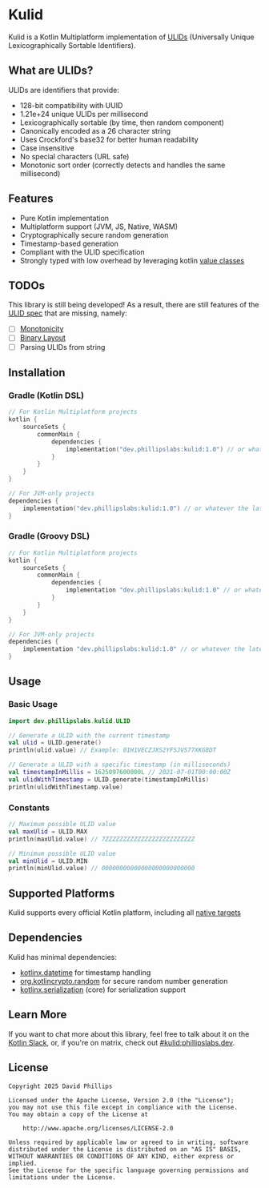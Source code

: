 # Kulid

Kulid is a Kotlin Multiplatform implementation of [ULIDs](https://github.com/ulid/spec) (Universally Unique Lexicographically Sortable Identifiers).

## What are ULIDs?

ULIDs are identifiers that provide:

- 128-bit compatibility with UUID
- 1.21e+24 unique ULIDs per millisecond
- Lexicographically sortable (by time, then random component)
- Canonically encoded as a 26 character string
- Uses Crockford's base32 for better human readability
- Case insensitive
- No special characters (URL safe)
- Monotonic sort order (correctly detects and handles the same millisecond)

## Features

- Pure Kotlin implementation
- Multiplatform support (JVM, JS, Native, WASM)
- Cryptographically secure random generation
- Timestamp-based generation
- Compliant with the ULID specification
- Strongly typed with low overhead by leveraging kotlin [value classes](https://kotlinlang.org/docs/inline-classes.html)

## TODOs
This library is still being developed! As a result, there are still features of the [ULID spec](https://github.com/ulid/spec) that are missing, namely:
- [ ] [Monotonicity](https://github.com/ulid/spec?tab=readme-ov-file#monotonicity)
- [ ] [Binary Layout](https://github.com/ulid/spec?tab=readme-ov-file#binary-layout-and-byte-order)
- [ ] Parsing ULIDs from string

## Installation

### Gradle (Kotlin DSL)

```kotlin
// For Kotlin Multiplatform projects
kotlin {
    sourceSets {
        commonMain {
            dependencies {
                implementation("dev.phillipslabs:kulid:1.0") // or whatever the latest version is
            }
        }
    }
}

// For JVM-only projects
dependencies {
    implementation("dev.phillipslabs:kulid:1.0") // or whatever the latest version is
}
```

### Gradle (Groovy DSL)

```groovy
// For Kotlin Multiplatform projects
kotlin {
    sourceSets {
        commonMain {
            dependencies {
                implementation "dev.phillipslabs:kulid:1.0" // or whatever the latest version is
            }
        }
    }
}

// For JVM-only projects
dependencies {
    implementation "dev.phillipslabs:kulid:1.0" // or whatever the latest version is
}
```

## Usage

### Basic Usage

```kotlin
import dev.phillipslabs.kulid.ULID

// Generate a ULID with the current timestamp
val ulid = ULID.generate()
println(ulid.value) // Example: 01H1VECZJXS2YFSJVS77XKG8DT

// Generate a ULID with a specific timestamp (in milliseconds)
val timestampInMillis = 1625097600000L // 2021-07-01T00:00:00Z
val ulidWithTimestamp = ULID.generate(timestampInMillis)
println(ulidWithTimestamp.value)
```

### Constants

```kotlin
// Maximum possible ULID value
val maxUlid = ULID.MAX
println(maxUlid.value) // 7ZZZZZZZZZZZZZZZZZZZZZZZZZ

// Minimum possible ULID value
val minUlid = ULID.MIN
println(minUlid.value) // 00000000000000000000000000
```

## Supported Platforms

Kulid supports every official Kotlin platform, including all [native targets](https://kotlinlang.org/docs/native-target-support.html) 

## Dependencies

Kulid has minimal dependencies:
- [kotlinx.datetime](https://github.com/Kotlin/kotlinx-datetime) for timestamp handling
- [org.kotlincrypto.random](https://github.com/kotlincrypto/random) for secure random number generation
- [kotlinx.serialization](https://github.com/Kotlin/kotlinx.serialization) (core) for serialization support

## Learn More
If you want to chat more about this library, feel free to talk about it on the [Kotlin Slack](https://slack-chats.kotlinlang.org/), or, if you're on matrix, check out [#kulid:phillipslabs.dev](https://matrix.to/#/#kulid:phillipslabs.dev).

## License

```
Copyright 2025 David Phillips

Licensed under the Apache License, Version 2.0 (the "License");
you may not use this file except in compliance with the License.
You may obtain a copy of the License at

    http://www.apache.org/licenses/LICENSE-2.0

Unless required by applicable law or agreed to in writing, software
distributed under the License is distributed on an "AS IS" BASIS,
WITHOUT WARRANTIES OR CONDITIONS OF ANY KIND, either express or implied.
See the License for the specific language governing permissions and
limitations under the License.
```
